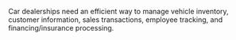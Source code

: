 
Car dealerships need an efficient way to manage vehicle inventory, customer information, sales transactions, employee tracking, and financing/insurance processing.


